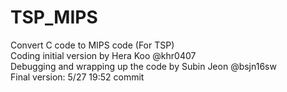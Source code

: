 # TSP_MIPS
Convert C code to MIPS code (For TSP)<br>
Coding initial version by Hera Koo @khr0407<br>
Debugging and wrapping up the code by Subin Jeon @bsjn16sw<br>
Final version: 5/27 19:52 commit
